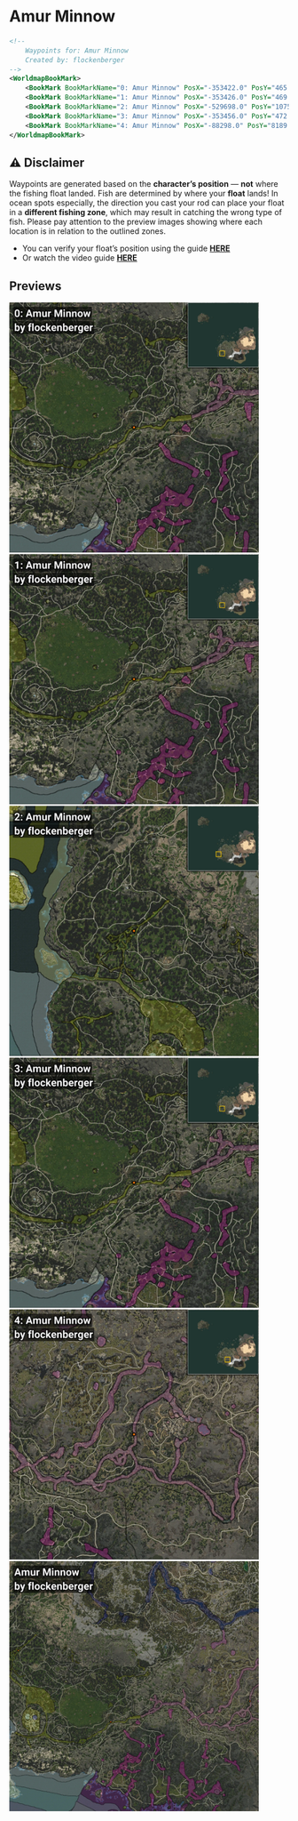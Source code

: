 # Amur Minnow
```xml
<!--
    Waypoints for: Amur Minnow
    Created by: flockenberger
-->
<WorldmapBookMark>
    <BookMark BookMarkName="0: Amur Minnow" PosX="-353422.0" PosY="465.0" PosZ="-455139.0" />
    <BookMark BookMarkName="1: Amur Minnow" PosX="-353426.0" PosY="469.0" PosZ="-455162.0" />
    <BookMark BookMarkName="2: Amur Minnow" PosX="-529698.0" PosY="10753.0" PosZ="-319415.0" />
    <BookMark BookMarkName="3: Amur Minnow" PosX="-353456.0" PosY="472.0" PosZ="-455189.0" />
    <BookMark BookMarkName="4: Amur Minnow" PosX="-88298.0" PosY="8189.0" PosZ="-415803.0" />
</WorldmapBookMark>
```

## ⚠️ Disclaimer
Waypoints are generated based on the __**character’s position**__ — __not__ where the fishing float landed.
Fish are determined by where your **float** lands!
In ocean spots especially, the direction you cast your rod can place your float in a **different fishing zone**, which may result in catching the wrong type of fish.
Please pay attention to the preview images showing where each location is in relation to the outlined zones.

- You can verify your float’s position using the guide [**HERE**](https://flockenberger.github.io/bdo-fish-position/)
- Or watch the video guide [**HERE**](https://youtu.be/t-VXcRoNojk)

## Previews
<img src="./Amur Minnow_0_Preview.webp" width="450"/> <img src="./Amur Minnow_1_Preview.webp" width="450"/> <img src="./Amur Minnow_2_Preview.webp" width="450"/> <img src="./Amur Minnow_3_Preview.webp" width="450"/> <img src="./Amur Minnow_4_Preview.webp" width="450"/> <img src="./Amur Minnow_Preview.webp" width="450"/> 